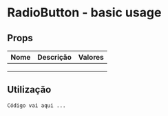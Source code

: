 # RadioButton - basic usage

## Props
|Nome|Descrição|Valores|
|---|---|---|
|   |   |   |
|   |   |   |
|   |   |   |

## Utilização

```
Código vai aqui ...
```
